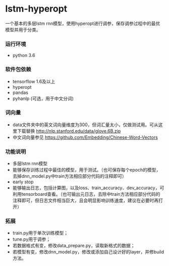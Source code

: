 # lstm-hyperopt
 一个基本的多层lstm rnn模型，使用hyperopt进行调参，保存调参过程中的最优模型并用于分类。

### 运行环境
- python 3.6

### 软件包依赖
- tensorflow 1.6及以上
- hyperopt
- pandas
- pyhanlp (可选，用于中文分词)

### 词向量
- data文件夹中的英文词向量维度为300，但词汇量太小，仅做测试用。可从这里下载替换 http://nlp.stanford.edu/data/glove.6B.zip
- 中文词向量参见  https://github.com/Embedding/Chinese-Word-Vectors

### 功能说明
- 多层lstm rnn模型
- 能够保存训练过程中最佳的模型，用于测试。（也可保存每个epoch的模型，去掉dnn_model.py中train方法相应部分代码的注释即可）
- early stop
- 能够输出日志，包括计算图，以及loss、train_accuracy、dev_accuracy，可利用tensorboard查看。（也可输出元日志，去除中train方法相应部分代码的注释即可，但日志文件相当巨大，且会明显影响训练速度，建议在必要时再打开）

### 拓展
- train.py用于单次训练模型；
- tune.py用于调参；
- 若数据格式有变，修改data_prepare.py，读取新格式的数据；
- 若模型有变，修改dnn_model.py，修改或添加自己设计好的layer，并修build方法。
